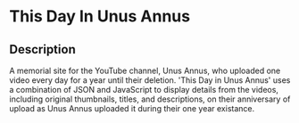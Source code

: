# This Day In Unus Annus

## Description 
A memorial site for the YouTube channel, Unus Annus, who uploaded one video every day for a year until their deletion. 'This Day in Unus Annus' uses a combination of JSON and JavaScript to display details from the videos, including original thumbnails, titles, and descriptions, on their anniversary of upload as Unus Annus uploaded it during their one year existance.

